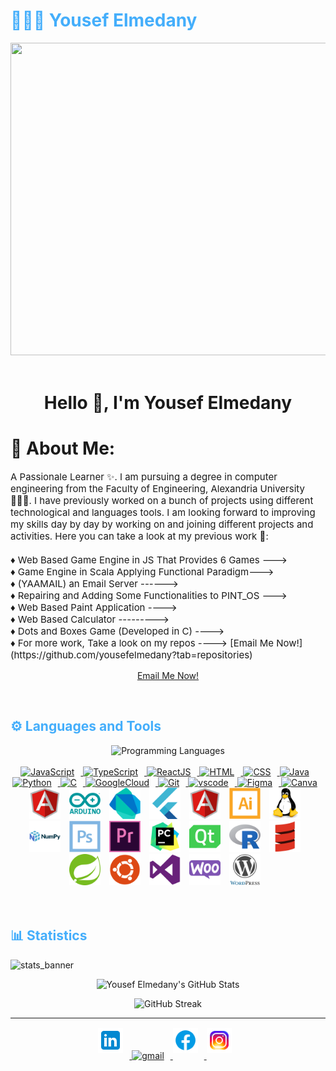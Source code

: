 <h1 style="color: #44AEFB;"> 👨🏻‍💻 Yousef Elmedany </h1>

<div align="center">
<img style="width: 800px; height:500px" src="https://media2.giphy.com/media/wLNuW1tCKRiPmDV5Y4/giphy.gif?cid=ecf05e477jyuxqsmn0grkpreozk1ra2ux2ghdfx5ec91olui&ep=v1_gifs_related&rid=giphy.gif&ct=g">
</div>
<br>
<h1 color="#8B0000" align="center">Hello 👋, I'm Yousef Elmedany</h1>

# 💫 About Me: 
<div>

<p style=" font-size: 15px;" >
    A Passionale Learner ✨. I am pursuing a degree in computer engineering from the Faculty of Engineering, Alexandria University 👨🏻‍💻. I have previously worked on a bunch of projects using different technological and languages tools. I am looking forward to improving my skills day by day by working on and joining different projects and activities.
    Here you can take a look at my previous work 👀:
<br> 
<br> 
&diams; Web Based Game Engine in JS That Provides 6 Games --->
<br>
&diams; Game Engine in Scala Applying Functional Paradigm--->
<br>
&diams; (YAAMAIL) an Email Server ------>
<br>
&diams; Repairing and Adding Some Functionalities to PINT_OS --->
<br>
&diams; Web Based Paint Application ---->  
<br>
&diams; Web Based Calculator ---------> 
<br>
&diams; Dots and Boxes Game (Developed in C) ---->  
<br>
&diams; For more work, Take a look on my repos ----> [Email Me Now!](https://github.com/yousefelmedany?tab=repositories)
<br>
    
    
<div align="center">

[Email Me Now!](mailto:yousefelmedany72@gmail.com)
</div>
</p>    
<br>
<!-- Languages and Tools -->
</div>



<h2 style="color: #44AEFB">⚙️ Languages and Tools</h2>
<div align="center" style="display:block;">
    <img width="100px" alt="Programming Languages" src="https://user-images.githubusercontent.com/78341798/194531121-47b0119a-ce00-439d-b586-125f86acb098.png"/> 
</div>
<br>   
<!-- Icons Resources -->
<!-- https://devicon.dev/ -->
<!-- https://cdn.jsdelivr.net/npm/simple-icons@v3/icons/ -->
<div align="center">
  <a href="https://developer.mozilla.org/en-US/docs/Web/JavaScript" target="_blank" rel="noreferrer">
      <img  alt="JavaScript" height="50px" style="padding-right:10px;" src="https://cdn.jsdelivr.net/gh/devicons/devicon/icons/javascript/javascript-plain.svg"/>
  </a>
  <a href="https://www.typescriptlang.org/" target="_blank" rel="noreferrer">
      <img  alt="TypeScript" height="50px" style="padding-right:10px; ;" src="https://cdn.jsdelivr.net/gh/devicons/devicon/icons/typescript/typescript-plain.svg"/>
  </a>
  <a href="https://reactjs.org/" target="_blank" rel="noreferrer">
      <img  alt="ReactJS" height="50px" style="padding-right:10px;" src="https://cdn.jsdelivr.net/gh/devicons/devicon/icons/react/react-original.svg" />
  </a>
  <a href="https://developer.mozilla.org/en-US/docs/Web/HTML" target="_blank" rel="noreferrer">
      <img  alt="HTML" height="50px" style="padding-right:10px;" src="https://cdn.jsdelivr.net/gh/devicons/devicon/icons/html5/html5-original.svg"/>
  </a>
  <a href="https://developer.mozilla.org/en-US/docs/Web/CSS" target="_blank" rel="noreferrer">
      <img  alt="CSS" height="50px" style="padding-right:10px;" src="https://cdn.jsdelivr.net/gh/devicons/devicon/icons/css3/css3-original.svg"/>
  </a>
  <a href="https://www.java.com/en/" target="_blank" rel="noreferrer">
      <img  alt="Java" height="50px" style="padding-right:10px;" src="https://cdn.jsdelivr.net/gh/devicons/devicon/icons/java/java-original.svg"/>
  </a>    
  <a href="https://www.python.org/" target="_blank" rel="noreferrer">
      <img  alt="Python" height="50px" style="padding-right:10px;" src="https://cdn.jsdelivr.net/gh/devicons/devicon/icons/python/python-original.svg"/>
  </a>
  <a href="https://www.cprogramming.com/" target="_blank" rel="noreferrer">
      <img  alt="C" height="50px" style="padding-right:10px;" src="https://cdn.jsdelivr.net/gh/devicons/devicon/icons/c/c-original.svg"/>
  </a>
  <a href="https://cloud.google.com/" target="_blank" rel="noreferrer">
      <img  alt="GoogleCloud" height="50px" style="padding-right:10px;" src="https://cdn.jsdelivr.net/gh/devicons/devicon/icons/googlecloud/googlecloud-original.svg"/> 
  </a>
  <a href="https://git-scm.com/" target="_blank" rel="noreferrer">
      <img  alt="Git" height="50px" style="padding-right:10px;" src="https://cdn.jsdelivr.net/gh/devicons/devicon/icons/git/git-original.svg"/>
  </a>

  <a href="https://code.visualstudio.com/" target="_blank" rel="noreferrer">
      <img  alt="vscode" height="50px" style="padding-right:10px;"src="https://cdn.jsdelivr.net/gh/devicons/devicon/icons/vscode/vscode-original.svg"/>
  </a>
  <a href="https://www.figma.com/" target="_blank" rel="noreferrer">
      <img  alt="Figma" height="50px" style="padding-right:10px;" src="https://cdn.jsdelivr.net/gh/devicons/devicon/icons/figma/figma-original.svg"/> 
  </a>
  <a href="https://www.canva.com/" target="_blank" rel="noreferrer">
      <img  alt="Canva" height="50px" style="padding-right:10px;" src="https://cdn.jsdelivr.net/gh/devicons/devicon/icons/canva/canva-original.svg"/> 
  </a>
    <a target="_blank" rel="noreferrer">
      <img  alt="Angular" height="50px" style="padding-right:10px;" src="https://raw.githubusercontent.com/devicons/devicon/1119b9f84c0290e0f0b38982099a2bd027a48bf1/icons/angularjs/angularjs-original.svg"/> 
  </a>
      <a target="_blank" rel="noreferrer">
      <img  alt="Arduino" height="50px" style="padding-right:10px;" src="https://raw.githubusercontent.com/devicons/devicon/1119b9f84c0290e0f0b38982099a2bd027a48bf1/icons/arduino/arduino-original-wordmark.svg"/> 
  </a>
      <a target="_blank" rel="noreferrer">
      <img  alt="Dart" height="50px" style="padding-right:10px;" src="https://raw.githubusercontent.com/devicons/devicon/1119b9f84c0290e0f0b38982099a2bd027a48bf1/icons/dart/dart-original.svg"/> 
  </a>
      <a target="_blank" rel="noreferrer">
      <img  alt="Angular" height="50px" style="padding-right:10px;" src="https://raw.githubusercontent.com/devicons/devicon/1119b9f84c0290e0f0b38982099a2bd027a48bf1/icons/flutter/flutter-original.svg"/> 
  </a>
      <a target="_blank" rel="noreferrer">
      <img  alt="Flutter" height="50px" style="padding-right:10px;" src="https://raw.githubusercontent.com/devicons/devicon/1119b9f84c0290e0f0b38982099a2bd027a48bf1/icons/angularjs/angularjs-original.svg"/> 
  </a>
      <a target="_blank" rel="noreferrer">
      <img  alt="Illustrator" height="50px" style="padding-right:10px;" src="https://raw.githubusercontent.com/devicons/devicon/1119b9f84c0290e0f0b38982099a2bd027a48bf1/icons/illustrator/illustrator-line.svg"/> 
  </a>
      <a target="_blank" rel="noreferrer">
      <img  alt="Linux" height="50px" style="padding-right:10px;" src="https://raw.githubusercontent.com/devicons/devicon/1119b9f84c0290e0f0b38982099a2bd027a48bf1/icons/linux/linux-original.svg"/> 
  </a>
      <a target="_blank" rel="noreferrer">
      <img  alt="NumPy" height="50px" style="padding-right:10px;" src="https://raw.githubusercontent.com/devicons/devicon/1119b9f84c0290e0f0b38982099a2bd027a48bf1/icons/numpy/numpy-original-wordmark.svg"/> 
  </a>
  </a>
      <a target="_blank" rel="noreferrer">
      <img  alt="Photoshop" height="50px" style="padding-right:10px;" src="https://raw.githubusercontent.com/devicons/devicon/1119b9f84c0290e0f0b38982099a2bd027a48bf1/icons/photoshop/photoshop-line.svg"/> 
  </a>
    </a>
      <a target="_blank" rel="noreferrer">
      <img  alt="Premiere Pro" height="50px" style="padding-right:10px;" src="https://raw.githubusercontent.com/devicons/devicon/1119b9f84c0290e0f0b38982099a2bd027a48bf1/icons/premierepro/premierepro-original.svg"/> 
  </a>
    </a>
      <a target="_blank" rel="noreferrer">
      <img  alt="Pycharm" height="50px" style="padding-right:10px;" src="https://raw.githubusercontent.com/devicons/devicon/1119b9f84c0290e0f0b38982099a2bd027a48bf1/icons/pycharm/pycharm-original.svg"/> 
  </a> 
   </a>
      <a target="_blank" rel="noreferrer">
      <img  alt="Qt Creator" height="50px" style="padding-right:10px;" src="https://raw.githubusercontent.com/devicons/devicon/1119b9f84c0290e0f0b38982099a2bd027a48bf1/icons/qt/qt-original.svg"/> 
  </a> 
  </a>
      <a target="_blank" rel="noreferrer">
      <img  alt="R" height="50px" style="padding-right:10px;" src="https://raw.githubusercontent.com/devicons/devicon/1119b9f84c0290e0f0b38982099a2bd027a48bf1/icons/r/r-original.svg"/> 
  </a>
    </a>
      <a target="_blank" rel="noreferrer">
      <img  alt="Scala" height="50px" style="padding-right:10px;" src="https://raw.githubusercontent.com/devicons/devicon/1119b9f84c0290e0f0b38982099a2bd027a48bf1/icons/scala/scala-original.svg"/> 
  </a>
    </a>
      <a target="_blank" rel="noreferrer">
      <img  alt="Spring" height="50px" style="padding-right:10px;" src="https://raw.githubusercontent.com/devicons/devicon/1119b9f84c0290e0f0b38982099a2bd027a48bf1/icons/spring/spring-original.svg"/> 
  </a>
    </a>
      <a target="_blank" rel="noreferrer">
      <img  alt="Ubuntu" height="50px" style="padding-right:10px;" src="https://raw.githubusercontent.com/devicons/devicon/1119b9f84c0290e0f0b38982099a2bd027a48bf1/icons/ubuntu/ubuntu-plain.svg"/> 
  </a>
    </a>
      <a target="_blank" rel="noreferrer">
      <img  alt="Visula Studio" height="50px" style="padding-right:10px;" src="https://raw.githubusercontent.com/devicons/devicon/1119b9f84c0290e0f0b38982099a2bd027a48bf1/icons/visualstudio/visualstudio-plain.svg"/> 
  </a>
    </a>
      <a target="_blank" rel="noreferrer">
      <img  alt="WooCommerce" height="50px" style="padding-right:10px;" src="https://raw.githubusercontent.com/devicons/devicon/1119b9f84c0290e0f0b38982099a2bd027a48bf1/icons/woocommerce/woocommerce-original.svg"/> 
  </a>
    </a>
      <a target="_blank" rel="noreferrer">
      <img  alt="Wordpress" height="50px" style="padding-right:10px;" src="https://raw.githubusercontent.com/devicons/devicon/1119b9f84c0290e0f0b38982099a2bd027a48bf1/icons/wordpress/wordpress-original.svg"/> 
  </a>
</div>
<br>
<br>

<!-- Statistics -->

<h2 style="color: #44AEFB">📊 Statistics</h2>

![stats_banner](https://user-images.githubusercontent.com/78341798/194534778-d662496c-ae00-4e8d-ae9b-b90912054e7f.gif)

<!-- Begin Stats Cards -->
<!-- Resources:  -->
<!-- Github & Languages Stats: https://github.com/anuraghazra/github-readme-stats --> 
<!-- Streak Stats: https://github.com/denvercoder1/github-readme-streak-stats -->
<!-- Change the value after ?username= to your GitHub username. -->
<div class="stats" align="center">

![Yousef Elmedany's GitHub Stats](https://github-readme-stats.vercel.app/api?username=yousefelmedany&hide=stars&count_private=true&show_icons=true&theme=algolia&border_radius=20)

![GitHub Streak](https://streak-stats.demolab.com?user=yousefelmedany&count_private=true&theme=algolia&border_radius=20)

<!-- compact programming languages layout -->

<!-- ![Most Used Languages](https://github-readme-stats.vercel.app/api/top-langs/?username=yousefelmedany&layout=compact&show_icons=true&theme=algolia&border_radius=20)
</div> -->

<!--  End Stats Cards -->

---
<!-- Begin Footer -->
<!-- Icons Resources -->
<!-- https://devicon.dev/ -->
<div class="footer" align="center" style="margin:15px;">
    </a>
        <a href="https://www.linkedin.com/in/yousef-elmedany/" target="_blank">
        <img style="margin:0 10px 10px 0;" src="https://raw.githubusercontent.com/yousefelmedany/yousefelmedany/a92c7972f38a3b530aadb5192a07a57e1e21ac26/icons8-linkedin.svg" alt="Linkedin" width="40px"/>
    </a>
    </a>
        <a href="mailto:yousefelmedany72@gmail.com" target="_blank">
        <img style="margin:0 10px 10px 0;" src="https://user-images.githubusercontent.com/78341798/194531383-ddb2b774-5bb9-491c-b601-4a4a7d9792fb.svg" alt="gmail" width="40px"/>
    </a>
    <a href="https://www.facebook.com/yousef.elmedany" target="_blank">
        <img style="margin:0 10px 10px 0;" src="https://raw.githubusercontent.com/yousefelmedany/yousefelmedany/d03329e3ca6e4d6050b5b7d19c8b91730610b9ec/icons8-facebook-96.svg" alt="Facebook" width="40px"/>
    </a>
    <a href="https://www.instagram.com/yousefelmedanyy/" target="_blank">
        <img style="margin:0 10px 10px 0;" src="https://raw.githubusercontent.com/yousefelmedany/yousefelmedany/67713962e8db0cbd75681584e428210707e6bfe8/icons8-instagram.svg" alt="Instagram" width="40px"/>
    </a>

</div>
<!-- End Footer -->

<!-- 
🔗 Links 🔗
- My Github Portfolio Page:
https://github.com/ProgrammingGym
- My Github README Code:
https://raw.githubusercontent.com/Pro...
- Youtube Cards:
https://github.com/DenverCoder1/githu...
- Youtube Buttons / Badges :
https://github.com/DenverCoder1/custo...
- Github & Languages Stats Cards:
https://github.com/anuraghazra/github...
- Streak Stats Card:
https://github.com/denvercoder1/githu...
- README Web App Generator 1:
https://rahuldkjain.github.io/gh-prof...
- README Web App Generator 2:
https://arturssmirnovs.github.io/gith...
- SVG Icons Resource1:
https://devicon.dev/
- SVG Icons Resource2:
https://cdn.jsdelivr.net/npm/simple-i...
- SVG Icons Resource3:
https://www.svgrepo.com/
-->
